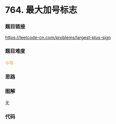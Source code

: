 # 764. 最大加号标志

### 题目链接

https://leetcode-cn.com/problems/largest-plus-sign

### 题目难度

<font color=#F0AD4E>中等</font>

### 思路



### 图解

无

### 代码

```python
```